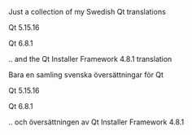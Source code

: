 Just a collection of my Swedish Qt translations


Qt 5.15.16

Qt 6.8.1


.. and the Qt Installer Framework 4.8.1 translation



Bara en samling svenska översättningar för Qt

Qt 5.15.16

Qt 6.8.1


.. och översättningen av Qt Installer Framework 4.8.1
